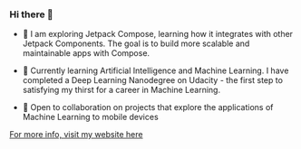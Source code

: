 <!--
**jerryOkafor/jerryOkafor** is a ✨ _special_ ✨ repository because its `README.md` (this file) appears on your GitHub profile.

Here are some ideas to get you started:



- 🤔 I’m looking for help with ...
- 💬 Ask me about ...
- 📫 How to reach me: ...
- 😄 Pronouns: ...
- ⚡ Fun fact: ...
-->

### Hi there 👋

- 🔭 I am exploring Jetpack Compose, learning how it integrates with other Jetpack Components. The goal is to build more scalable and maintainable apps with Compose.

- 🌱 Currently learning Artificial Intelligence and Machine Learning. I have completed a Deep Learning Nanodegree on Udacity - the first step to satisfying my thirst for a career in Machine Learning.

- 👯 Open to collaboration on projects that explore the applications of Machine Learning to mobile devices


[For more info, visit my website here](https://jerryokafor.web.app/)
